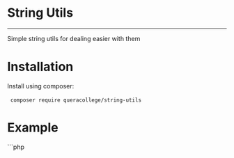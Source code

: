 # String Utils

---

Simple string utils for dealing easier with them

# Installation

Install using composer:

‌`
composer require queracollege/string-utils
‌`

# Example

‌```php

<?php

require __DIR__.'/vendor/autoload.php';

use \QueraCollege\StringUtils\Str;

var_dump(Str::contains('abcd', ['ab', 'x']));
‌```
